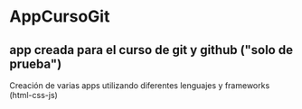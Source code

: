 # AppCursoGit
app creada para el curso de git y github ("solo de prueba")
-
Creación de varias apps utilizando diferentes lenguajes y frameworks 
(html-css-js)
